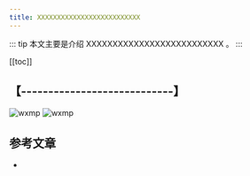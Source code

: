 ```yaml
---
title: XXXXXXXXXXXXXXXXXXXXXXXXXX
---
```


::: tip
本文主要是介绍 XXXXXXXXXXXXXXXXXXXXXXXXXX 。
:::

[[toc]]

## 【----------------------------】
<img class= "zoom-custom-imgs" :src="$withBase('/assets/img/es/basic/intro-1.png')" alt="wxmp">
<img class= "zoom-custom-imgs" :src="$withBase('/assets/img/operation/ng/ngsum-1.png')" alt="wxmp">


## 参考文章
* 